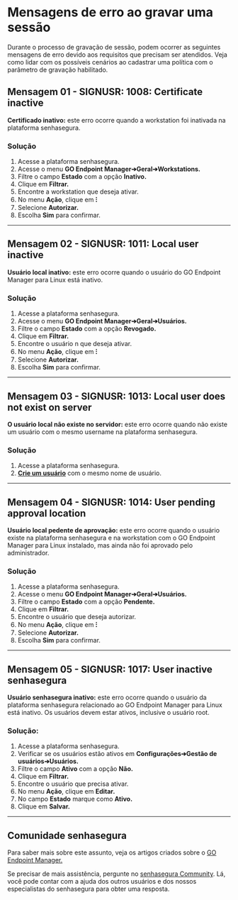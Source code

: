 # Mensagens de erro ao gravar uma sessão

Durante o processo de gravação de sessão, podem ocorrer as seguintes mensagens de erro devido aos requisitos que precisam ser atendidos. Veja como lidar com os possíveis cenários ao cadastrar uma política com o parâmetro de gravação habilitado.

## Mensagem 01 - SIGNUSR: 1008: Certificate inactive
**Certificado inativo:** este erro ocorre quando a workstation foi inativada na plataforma senhasegura.

### Solução

1. Acesse a plataforma senhasegura.
2. Acesse o menu **GO Endpoint Manager➔Geral➔Workstations.**
3. Filtre o campo **Estado** com a opção **Inativo.**
4. Clique em **Filtrar.**
5. Encontre a workstation que deseja ativar.
6. No menu **Ação**, clique em **⁝**
7. Selecione **Autorizar.**
8. Escolha **Sim** para confirmar.
***
## Mensagem 02 - SIGNUSR:  1011: Local user inactive 
**Usuário local inativo:** este erro ocorre quando o usuário do GO Endpoint Manager para Linux está inativo.

### Solução

1. Acesse a plataforma senhasegura.
2. Acesse o menu **GO Endpoint Manager➔Geral➔Usuários.**
3. Filtre o campo **Estado** com a opção **Revogado.**
4. Clique em **Filtrar.**
5. Encontre o usuário n que deseja ativar.
6. No menu **Ação**, clique em **⁝** 
7. Selecione **Autorizar.**
8. Escolha **Sim** para confirmar.
***
## Mensagem 03 - SIGNUSR: 1013: Local user does not exist on server 
**O usuário local não existe no servidor:** este erro ocorre quando não existe um usuário com o mesmo username na plataforma senhasegura.

### Solução

1. Acesse a plataforma senhasegura.
2. **[Crie um usuário](https://docs.senhasegura.io/v3-32/docs/pt/cloud-iam-add-user)** com o mesmo nome de usuário.
***
## Mensagem 04 - SIGNUSR: 1014: User pending approval location 
**Usuário local pedente de aprovação:** este erro ocorre quando o usuário existe na plataforma senhasegura e na workstation com o GO Endpoint Manager para Linux instalado, mas ainda não foi aprovado pelo administrador.

### Solução

1. Acesse a plataforma senhasegura.
2. Acesse o menu **GO Endpoint Manager➔Geral➔Usuários.**
3. Filtre o campo **Estado** com a opção **Pendente.**
4. Clique em **Filtrar.**
5. Encontre o usuário que deseja autorizar.
6. No menu **Ação**, clique em **⁝** 
7. Selecione **Autorizar.**
8. Escolha **Sim** para confirmar.
***
## Mensagem 05 - SIGNUSR:  1017: User inactive senhasegura 
**Usuário senhasegura inativo:** este erro ocorre quando o usuário da plataforma senhasegura relacionado ao GO Endpoint Manager para Linux está inativo. Os usuários devem estar ativos, inclusive o usuário root.

### Solução:

1. Acesse a plataforma senhasegura.
2. Verificar se os usuários estão ativos em **Configurações➔Gestão de usuários➔Usuários.**
3. Filtre o campo **Ativo** com a opção **Não.**
4. Clique em **Filtrar.**
4. Encontre o usuário que precisa ativar.
5. No menu **Ação**, clique em **Editar.** 
6. No campo **Estado** marque como **Ativo.**
9. Clique em **Salvar.**

* * *
## Comunidade senhasegura
Para saber mais sobre este assunto, veja os artigos criados sobre o [GO Endpoint Manager.](https://community.senhasegura.io/search?q=GO%20Endpoint%20Manager%20tags%3Apt_BR)

Se precisar de mais assistência, pergunte no [senhasegura Community](https://community.senhasegura.io/). Lá, você pode contar com a ajuda dos outros usuários e dos nossos especialistas do senhasegura para obter uma resposta.
